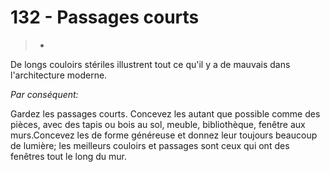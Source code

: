 # 132 - Passages courts

> *

De longs couloirs stériles illustrent tout ce qu'il y a de mauvais dans l'architecture moderne.

_Par conséquent:_

Gardez les passages courts. Concevez les autant que possible comme des pièces, avec des tapis ou bois au sol, meuble, bibliothèque, fenêtre aux murs.Concevez les de forme généreuse et donnez leur toujours beaucoup de lumière; les meilleurs couloirs et passages sont ceux qui ont des fenêtres tout le long du mur.

